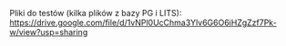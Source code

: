Pliki do testów (kilka plików z bazy PG i LITS): https://drive.google.com/file/d/1vNPl0UcChma3Ylv6G6O6iHZgZzf7Pk-w/view?usp=sharing
